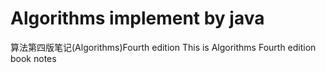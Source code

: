 # Algorithms implement by java
算法第四版笔记(Algorithms)Fourth edition
This is Algorithms Fourth edition book notes
